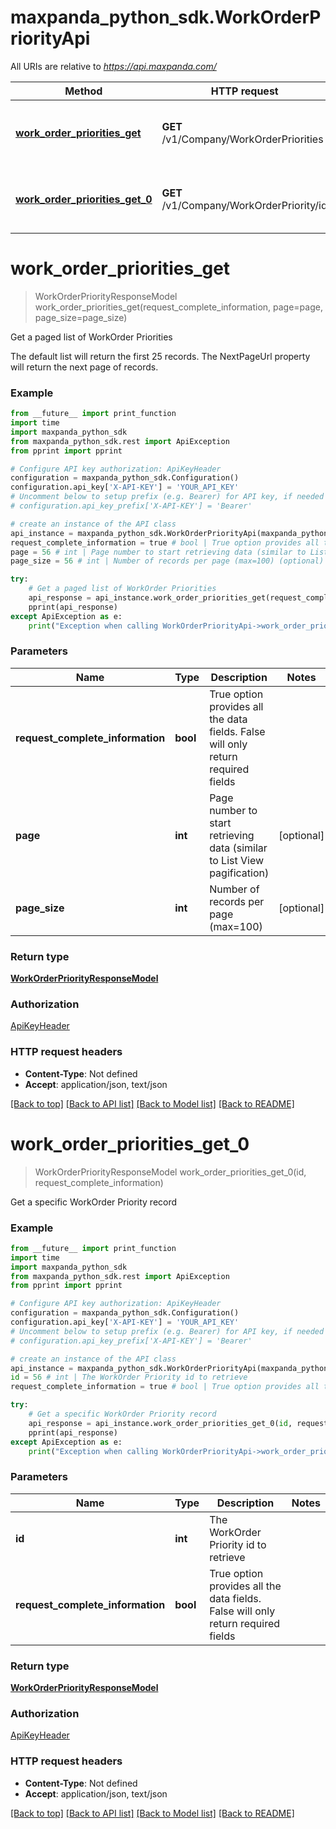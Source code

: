 # maxpanda_python_sdk.WorkOrderPriorityApi

All URIs are relative to *https://api.maxpanda.com/*

Method | HTTP request | Description
------------- | ------------- | -------------
[**work_order_priorities_get**](WorkOrderPriorityApi.md#work_order_priorities_get) | **GET** /v1/Company/WorkOrderPriorities | Get a paged list of WorkOrder Priorities
[**work_order_priorities_get_0**](WorkOrderPriorityApi.md#work_order_priorities_get_0) | **GET** /v1/Company/WorkOrderPriority/id | Get a specific WorkOrder Priority record

# **work_order_priorities_get**
> WorkOrderPriorityResponseModel work_order_priorities_get(request_complete_information, page=page, page_size=page_size)

Get a paged list of WorkOrder Priorities

The default list will return the first 25 records.  The NextPageUrl property will return the next page of records.

### Example
```python
from __future__ import print_function
import time
import maxpanda_python_sdk
from maxpanda_python_sdk.rest import ApiException
from pprint import pprint

# Configure API key authorization: ApiKeyHeader
configuration = maxpanda_python_sdk.Configuration()
configuration.api_key['X-API-KEY'] = 'YOUR_API_KEY'
# Uncomment below to setup prefix (e.g. Bearer) for API key, if needed
# configuration.api_key_prefix['X-API-KEY'] = 'Bearer'

# create an instance of the API class
api_instance = maxpanda_python_sdk.WorkOrderPriorityApi(maxpanda_python_sdk.ApiClient(configuration))
request_complete_information = true # bool | True option provides all the data fields. False will only return required fields
page = 56 # int | Page number to start retrieving data (similar to List View pagification) (optional)
page_size = 56 # int | Number of records per page (max=100) (optional)

try:
    # Get a paged list of WorkOrder Priorities
    api_response = api_instance.work_order_priorities_get(request_complete_information, page=page, page_size=page_size)
    pprint(api_response)
except ApiException as e:
    print("Exception when calling WorkOrderPriorityApi->work_order_priorities_get: %s\n" % e)
```

### Parameters

Name | Type | Description  | Notes
------------- | ------------- | ------------- | -------------
 **request_complete_information** | **bool**| True option provides all the data fields. False will only return required fields | 
 **page** | **int**| Page number to start retrieving data (similar to List View pagification) | [optional] 
 **page_size** | **int**| Number of records per page (max&#x3D;100) | [optional] 

### Return type

[**WorkOrderPriorityResponseModel**](WorkOrderPriorityResponseModel.md)

### Authorization

[ApiKeyHeader](../README.md#ApiKeyHeader)

### HTTP request headers

 - **Content-Type**: Not defined
 - **Accept**: application/json, text/json

[[Back to top]](#) [[Back to API list]](../README.md#documentation-for-api-endpoints) [[Back to Model list]](../README.md#documentation-for-models) [[Back to README]](../README.md)

# **work_order_priorities_get_0**
> WorkOrderPriorityResponseModel work_order_priorities_get_0(id, request_complete_information)

Get a specific WorkOrder Priority record

### Example
```python
from __future__ import print_function
import time
import maxpanda_python_sdk
from maxpanda_python_sdk.rest import ApiException
from pprint import pprint

# Configure API key authorization: ApiKeyHeader
configuration = maxpanda_python_sdk.Configuration()
configuration.api_key['X-API-KEY'] = 'YOUR_API_KEY'
# Uncomment below to setup prefix (e.g. Bearer) for API key, if needed
# configuration.api_key_prefix['X-API-KEY'] = 'Bearer'

# create an instance of the API class
api_instance = maxpanda_python_sdk.WorkOrderPriorityApi(maxpanda_python_sdk.ApiClient(configuration))
id = 56 # int | The WorkOrder Priority id to retrieve
request_complete_information = true # bool | True option provides all the data fields. False will only return required fields

try:
    # Get a specific WorkOrder Priority record
    api_response = api_instance.work_order_priorities_get_0(id, request_complete_information)
    pprint(api_response)
except ApiException as e:
    print("Exception when calling WorkOrderPriorityApi->work_order_priorities_get_0: %s\n" % e)
```

### Parameters

Name | Type | Description  | Notes
------------- | ------------- | ------------- | -------------
 **id** | **int**| The WorkOrder Priority id to retrieve | 
 **request_complete_information** | **bool**| True option provides all the data fields. False will only return required fields | 

### Return type

[**WorkOrderPriorityResponseModel**](WorkOrderPriorityResponseModel.md)

### Authorization

[ApiKeyHeader](../README.md#ApiKeyHeader)

### HTTP request headers

 - **Content-Type**: Not defined
 - **Accept**: application/json, text/json

[[Back to top]](#) [[Back to API list]](../README.md#documentation-for-api-endpoints) [[Back to Model list]](../README.md#documentation-for-models) [[Back to README]](../README.md)


